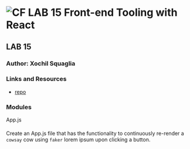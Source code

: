 
![CF](http://i.imgur.com/7v5ASc8.png) LAB 15 Front-end Tooling with React
==============================================

## LAB 15


### Author: Xochil Squaglia

### Links and Resources
* [repo]()


### Modules
App.js
#### 

Create an App.js file that has the functionality to continuously re-render a `cowsay` cow using `faker` lorem ipsum upon clicking a button.
